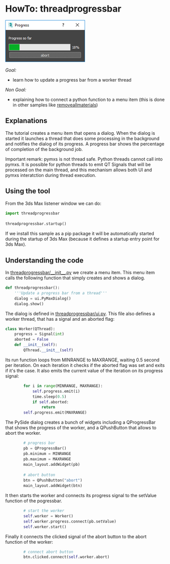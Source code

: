 # HowTo: threadprogressbar

![Dialog](doc/Progress.png)

*Goal:*
- learn how to update a progress bar from a worker thread

*Non Goal:*
- explaining how to connect a python function to a menu item (this is done
in other samples like [removeallmaterials](removeallmaterials/README.md))

## Explanations

The tutorial creates a menu item that opens a dialog. When the dialog
is started it launches a thread that does some processing in
the background and notifies the dialog of its progress. A progress bar
shows the percentage of completion of the background job.

Important remark: pymxs is not thread safe. Python threads cannot
call into pymxs. It is possible for python threads to emit QT Signals
that will be processed on the main thread, and this mechanism allows
both UI and pymxs interatction during thread execution.

## Using the tool

From the 3ds Max listener window we can do:

```python
import threadprogressbar

threadprogressbar.startup()
```

If we install this sample as a pip package it will be automatically
started during the startup of 3ds Max (because it defines a startup
entry point for 3ds Max).

## Understanding the code

In [threadprogressbar/\_\_init\_\_.py](threadprogressbar/__init__.py) we
create a menu item. This menu item calls the following function that simply
creates and shows a dialog.

```python
def threadprogressbar():
    '''Update a progress bar from a thread'''
    dialog = ui.PyMaxDialog()
    dialog.show()
```

The dialog is defined in [threadprogressbar/ui.py](threadprogressbar/ui.py). This
file also defines a worker thread, that has a signal and an aborted flag:

```python
class Worker(QThread):
    progress = Signal(int)
    aborted = False
    def __init__(self):
        QThread.__init__(self)

```

Its run function loops from MINRANGE to MAXRANGE, waiting 0.5 second per
iteration. On each iteration it checks if the aborted flag was set and
exits if it's the case. It also emits the current value of the iteration
on its progress signal:

```python
        for i in range(MINRANGE, MAXRANGE):
            self.progress.emit(i)
            time.sleep(0.5)
            if self.aborted:
                return
        self.progress.emit(MAXRANGE)
```

The PySide dialog creates a bunch of widgets including a QProgressBar
that shows the progress of the worker, and a QPushButton that allows
to abort the worker.

```python
        # progress bar
        pb = QProgressBar()
        pb.minimum = MINRANGE
        pb.maximum = MAXRANGE
        main_layout.addWidget(pb)

        # abort button
        btn = QPushButton("abort")
        main_layout.addWidget(btn)
```

It then starts the worker and connects its progress signal to the
setValue function of the pogressbar.

```python
        # start the worker
        self.worker = Worker()
        self.worker.progress.connect(pb.setValue)
        self.worker.start()
```

Finally it connects the clicked signal of the abort button to the
abort function of the worker:

```python
        # connect abort button
        btn.clicked.connect(self.worker.abort)
```
